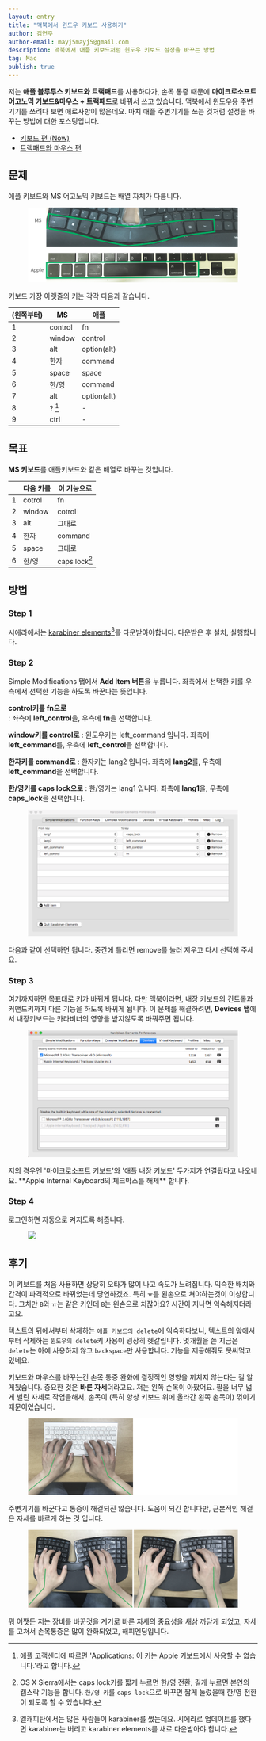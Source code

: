 ```yaml
---
layout: entry
title: "맥북에서 윈도우 키보드 사용하기"
author: 김연주
author-email: mayj5mayj5@gmail.com
description: 맥북에서 애플 키보드처럼 윈도우 키보드 설정을 바꾸는 방법
tag: Mac
publish: true
---
```


저는 **애플 블루투스 키보드와 트랙패드**를 사용하다가, 손목 통증 때문에 **마이크로소프트 어고노믹 키보드&마우스 + 트랙패드**로 바꿔서 쓰고 있습니다. 맥북에서 윈도우용 주변기기를 쓰려다 보면 애로사항이 많은데요. 마치 애플 주변기기를 쓰는 것처럼 설정을 바꾸는 방법에 대한 포스팅입니다.

- [키보드 편 (Now)](/2017/08/15/keyboard)
- [트랙패드와 마우스 편](/2017/08/16/mouse)

## 문제

애플 키보드와 MS 어고노믹 키보드는 배열 자체가 다릅니다.
<figure> 
  <img src="/images/2017-08-15/different_key2.png"/>
</figure>

키보드 가장 아랫줄의 키는 각각 다음과 같습니다.

|(왼쪽부터)|**MS**|**애플**|
|-|-|-|
|1|control|fn|
|2|window|control|
|3|alt|option(alt)|
|4|한자|command|
|5|space|space|
|6|한/영|command|
|7|alt|option(alt)|
|8|? [^1]|-|
|9|ctrl|-|

<!--
|왼쪽부터|1|2|3|4|
|-----|-----|-----|-----|-----|
|**MS**|control|window |alt|한자|
|**애플**|fn|control|option(alt)|command|

| |5|6|7|8|9|
|-----|-----|-----|-----|-----|-----|
|**MS**|space|한/영|alt|? [^1]|ctrl|
|**애플**|space|command|option(alt)|-|-|
-->
<!--
**애플**   
fn------control, option(alt), command, space, command, option(alt) | <br>
**MS**    
control-window,  alt,         한자,     space, 한/영,    alt,        ?[^1], ctrl|
**애플**   
fn, control, option(alt), command, space, command, option(alt) <br>
**MS**    
control, window, alt, 한자, space, 한/영, alt, ?[^1]
-->

## 목표

**MS 키보드**를 애플키보드와 같은 배열로 바꾸는 것입니다.

| |   다음 키를         |     이 기능으로      |
|------|-------------------|-------------------|
|   1  |   cotrol       |        fn      |
|  2   |   window       |      cotrol    |
|  3   |     alt        |      그대로    |
|  4   |     한자        |      command   |
|  5   |    space       |      그대로      |
|  6   |    한/영        | caps lock[^3]   |


## 방법

### Step 1 
시에라에서는 [karabiner elements](https://pqrs.org/osx/karabiner/)[^2]를 다운받아야합니다. 다운받은 후 설치, 실행합니다.

### Step 2
Simple Modifications 탭에서 **Add Item 버튼**을 누릅니다. 좌측에서 선택한 키를 우측에서 선택한 기능을 하도록 바꾼다는 뜻입니다.

**control키를 fn으로** <br>
: 좌측에 **left_control**을, 우측에 **fn**을 선택합니다.

**window키를 control로**
: 윈도우키는 left_command 입니다. 좌측에 **left_command**를, 우측에 **left_control**을 선택합니다.

**한자키를 command로**
: 한자키는 lang2 입니다. 좌측에 **lang2**를, 우측에 **left_command**을 선택합니다.

**한/영키를 caps lock으로**
: 한/영키는 lang1 입니다. 좌측에 **lang1**을, 우측에 **caps_lock**을 선택합니다.
<figure> 
  <img src="/images/2017-08-15/step2.png"/>
</figure>
다음과 같이 선택하면 됩니다. 중간에 틀리면 remove를 눌러 지우고 다시 선택해 주세요.

### Step 3 
여기까지하면 목표대로 키가 바뀌게 됩니다. 다만 맥북이라면, 내장 키보드의 컨트롤과 커맨드키까지 다른 기능을 하도록 바뀌게 됩니다. 이 문제를 해결하려면, **Devices 탭**에서 내장키보드는 카라비너의 영향을 받지않도록 바꿔주면 됩니다. 
<figure> 
  <img src="/images/2017-08-15/step3.png"/>
</figure>
저의 경우엔 '마이크로소프트 키보드'와 '애플 내장 키보드' 두가지가 연결됬다고 나오네요. **Apple Internal Keyboard의 체크박스를 해제** 합니다.
 
### Step 4 
로그인하면 자동으로 켜지도록 해줍니다.
<figure> 
  <img src="/images/2017-08-15/different_key2.jpg"/>
</figure>

## 후기

이 키보드를 처음 사용하면 상당히 오타가 많이 나고 속도가 느려집니다. 익숙한 배치와 간격이 파격적으로 바뀌었는데 당연하겠죠. 특히 `ㅠ`를 왼손으로 쳐야하는것이 이상합니다. 그치만 `B`와 `ㅠ`는 같은 키인데 `B`는 왼손으로 치잖아요? 시간이 지나면 익숙해지더라고요. 

텍스트의 뒤에서부터 삭제하는 `애플 키보드의 delete`에 익숙하다보니, 텍스트의 앞에서부터 삭제하는 `윈도우의 delete`키 사용이 굉장히 헷갈립니다. 몇개월을 쓴 지금은 `delete`는 아예 사용하지 않고 `backspace`만 사용합니다. 기능을 제공해줘도 못써먹고 있네요.

키보드와 마우스를 바꾸는건 손목 통증 완화에 결정적인 영향을 끼치지 않는다는 걸 알게됬습니다. 중요한 것은 **바른 자세**더라고요. 
저는 왼쪽 손목이 아팠어요. 팔을 너무 넓게 벌린 자세로 작업을해서, 손목이 (특히 항상 키보드 위에 올라간 왼쪽 손목이) 꺾이기 때문이었습니다. 
<figure> 
  <img src="/images/2017-08-15/apple_bad.jpg"/>
</figure>

주변기기를 바꾼다고 통증이 해결되진 않습니다. 도움이 되긴 합니다만, 근본적인 해결은 자세를 바르게 하는 것 입니다. 
<figure> 
  <img src="/images/2017-08-15/bad_good.jpg"/>
</figure>
뭐 어쨋든 저는 장비를 바꾼것을 계기로 바른 자세의 중요성을 새삼 까닫게 되었고, 자세를 고쳐서 손목통증은 많이 완화되었고, 해피엔딩입니다. 


[^1]: [애플 고객센터](https://support.apple.com/ko-kr/HT202676)에 따르면 'Applications: 이 키는 Apple 키보드에서 사용할 수 없습니다.'라고 합니다. 

[^3]: OS X Sierra에서는 caps lock키를 짧게 누르면 한/영 전환, 길게 누르면 본연의 캡스락 기능을 합니다. `한/영 키`를 `caps lock`으로 바꾸면 짧게 눌렀을때 한/영 전환이 되도록 할 수 있습니다.

[^2]: 엘캐피탄에서는 많은 사람들이 karabiner를 썼는데요. 시에라로 업데이트를 했다면 karabiner는 버리고 karabiner elements를 새로 다운받아야 합니다.
